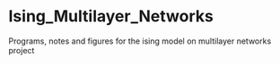 # Ising_Multilayer_Networks

Programs, notes and figures for the ising model on multilayer networks project
